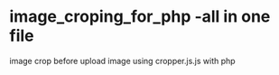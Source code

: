 # image_croping_for_php -all in one file
image crop before upload image using cropper.js.js with php
